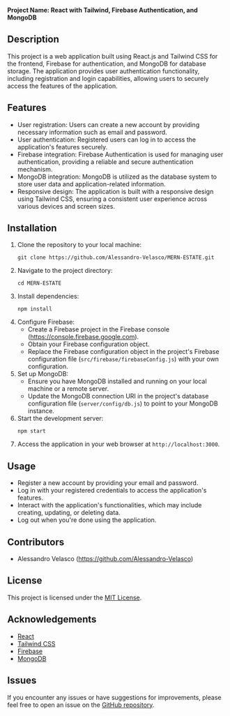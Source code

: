 **Project Name: React with Tailwind, Firebase Authentication, and MongoDB**

## Description
This project is a web application built using React.js and Tailwind CSS for the frontend, Firebase for authentication, and MongoDB for database storage. The application provides user authentication functionality, including registration and login capabilities, allowing users to securely access the features of the application.

## Features
- User registration: Users can create a new account by providing necessary information such as email and password.
- User authentication: Registered users can log in to access the application's features securely.
- Firebase integration: Firebase Authentication is used for managing user authentication, providing a reliable and secure authentication mechanism.
- MongoDB integration: MongoDB is utilized as the database system to store user data and application-related information.
- Responsive design: The application is built with a responsive design using Tailwind CSS, ensuring a consistent user experience across various devices and screen sizes.

## Installation
1. Clone the repository to your local machine:
   ```
   git clone https://github.com/Alessandro-Velasco/MERN-ESTATE.git
   ```
2. Navigate to the project directory:
   ```
   cd MERN-ESTATE
   ```
3. Install dependencies:
   ```
   npm install
   ```
4. Configure Firebase:
   - Create a Firebase project in the Firebase console (https://console.firebase.google.com).
   - Obtain your Firebase configuration object.
   - Replace the Firebase configuration object in the project's Firebase configuration file (`src/firebase/firebaseConfig.js`) with your own configuration.
5. Set up MongoDB:
   - Ensure you have MongoDB installed and running on your local machine or a remote server.
   - Update the MongoDB connection URI in the project's database configuration file (`server/config/db.js`) to point to your MongoDB instance.
6. Start the development server:
   ```
   npm start
   ```
7. Access the application in your web browser at `http://localhost:3000`.

## Usage
- Register a new account by providing your email and password.
- Log in with your registered credentials to access the application's features.
- Interact with the application's functionalities, which may include creating, updating, or deleting data.
- Log out when you're done using the application.

## Contributors
- Alessandro Velasco (https://github.com/Alessandro-Velasco)

## License
This project is licensed under the [MIT License](LICENSE).

## Acknowledgements
- [React](https://reactjs.org/)
- [Tailwind CSS](https://tailwindcss.com/)
- [Firebase](https://firebase.google.com/)
- [MongoDB](https://www.mongodb.com/)

## Issues
If you encounter any issues or have suggestions for improvements, please feel free to open an issue on the [GitHub repository](https://github.com/yourusername/your-repository/issues).

